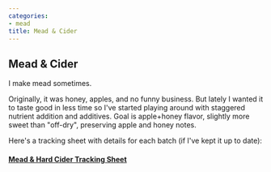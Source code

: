 ```yaml
---
categories:
- mead
title: Mead & Cider
---
```


## Mead & Cider

I make mead sometimes.

Originally, it was honey, apples, and no funny business. But lately I wanted it to taste good in less time so I've started playing around with staggered nutrient addition and additives. Goal is apple+honey flavor, slightly more sweet than "off-dry", preserving apple and honey notes.

Here's a tracking sheet with details for each batch (if I've kept it up to date):

#### [Mead & Hard Cider Tracking Sheet](https://docs.google.com/spreadsheets/d/1h_wy2TkjqpvsmUuxV3QFtOVBjgyg7ybkPmQJUhnlYUI/edit?gid=0#gid=0)

